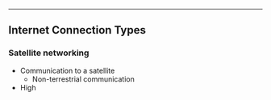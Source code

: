 
---

## Internet Connection Types

### Satellite networking
- Communication to a satellite
	- Non-terrestrial communication
- High
